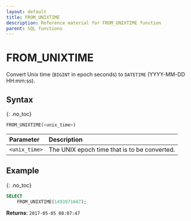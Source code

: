 ```yaml
---
layout: default
title: FROM_UNIXTIME
description: Reference material for FROM_UNIXTIME function
parent: SQL functions
---
```


# FROM\_UNIXTIME

Convert Unix time (`BIGINT` in epoch seconds) to `DATETIME` (YYYY-MM-DD HH:mm:ss).

## Syntax
{: .no_toc}

```sql
FROM_UNIXTIME(<unix_time>)
```

| Parameter     | Description                                  |
| :------------- | :-------------------------------------------- |
| `<unix_time>` | The UNIX epoch time that is to be converted. |

## Example
{: .no_toc}

```sql
SELECT
    FROM_UNIXTIME(1493971667);
```

**Returns**: `2017-05-05 08:07:47`
